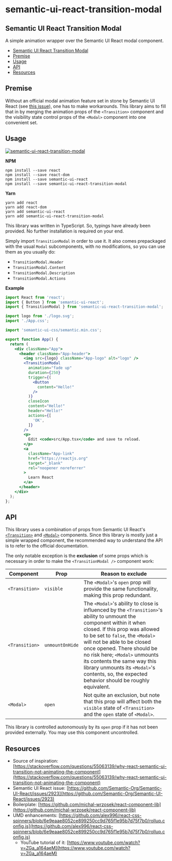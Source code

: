  # semantic-ui-react-transition-modal
## Semantic UI React Transition Modal
A simple animation wrapper over the Semantic UI React modal component.

- [Semantic UI React Transition Modal](#semantic-ui-react-transition-modal)
- [Premise](#premise)
- [Usage](#usage)
- [API](#api)
- [Resources](#resources)

## Premise
Without an official modal animation feature set in stone by Semantic UI React (see [this issue](https://github.com/Semantic-Org/Semantic-UI-React/issues/2923)), one has to make workarounds. This library aims to fill that in by merging the animation props of the `<Transition>` component and the visibility state control props of the `<Modal>` component into one convenient set.

## Usage
[![semantic-ui-react-transition-modal](https://nodei.co/npm/semantic-ui-react-transition-modal.png)](https://npmjs.org/package/semantic-ui-react-transition-modal)

**NPM**
```
npm install --save react
npm install --save react-dom
npm install --save semantic-ui-react
npm install --save semantic-ui-react-transition-modal
```

**Yarn**
```
yarn add react
yarn add react-dom
yarn add semantic-ui-react
yarn add semantic-ui-react-transition-modal
```

This library was written in TypeScript. So, typings have already been provided. No further installation is required on your end.

Simply import `TransitionModal` in order to use it. It also comes prepackaged with the usual `Modal` subcomponents, with no modifications, so you can use them as you usually do:

- `TransitionModal.Header`
- `TransitionModal.Content`
- `TransitionModal.Description`
- `TransitionModal.Actions`

**Example**
```jsx
import React from 'react';
import { Button } from 'semantic-ui-react';
import { TransitionModal } from 'semantic-ui-react-transition-modal';

import logo from './logo.svg';
import './App.css';

import 'semantic-ui-css/semantic.min.css';

export function App() {
  return (
    <div className="App">
      <header className="App-header">
        <img src={logo} className="App-logo" alt="logo" />
        <TransitionModal
          animation="fade up"
          duration={250}
          trigger={(
            <Button
              content="Hello!"
            />
          )}
          closeIcon
          content="Hello!"
          header="Hello!"
          actions={[
            'OK',
          ]}
        />
        <p>
          Edit <code>src/App.tsx</code> and save to reload.
        </p>
        <a
          className="App-link"
          href="https://reactjs.org"
          target="_blank"
          rel="noopener noreferrer"
        >
          Learn React
        </a>
      </header>
    </div>
  );
};
```

## API
This library uses a combination of props from Semantic UI React's [`<Transition>`](https://react.semantic-ui.com/modules/transition/) and [`<Modal>`](https://react.semantic-ui.com/modules/modal/) components. Since this library is mostly just a simple wrapped component, the recommended way to understand the API is to refer to the official documentation.

The only notable exception is the **exclusion** of some props which is necessary in order to make the `<TransitionModal />` component work:

| Component        | Prop            | Reason to exclude                                                                                                                                                                                                                                                                                                                                                                                                                   |
|------------------|-----------------|-------------------------------------------------------------------------------------------------------------------------------------------------------------------------------------------------------------------------------------------------------------------------------------------------------------------------------------------------------------------------------------------------------------------------------------|
| `<Transition>` | `visible`       | The `<Modal>`'s `open` prop will provide the same functionality, making this prop redundant.                                                                                                                                                                                                                                                                                                                                      |
| `<Transition>` | `unmountOnHide` | The `<Modal>`'s ability to close is influenced by the `<Transition>`'s ability to unmount the component within it when closed. If this prop was allowed to be set to `false`, the `<Modal>` will not be able to be closed once opened. There should be no risk here; `<Modal>` unmounts its contents the same way this library unmounts its `<Modal>`'s contents, so, the expected behavior should be roughly equivalent. |
| `<Modal>`      | `open`          | Not quite an exclusion, but note that this prop will affect both the `visible` state of `<Transition>` and the `open` state of `<Modal>`.                                                                                                                                                                                                                                                                                       |

This library is controlled autonomously by its `open` prop if it has not been provided externally. You may use this component uncontrolled.

## Resources
- Source of inspiration: [https://stackoverflow.com/questions/55063139/why-react-semantic-ui-transition-not-animating-the-component](https://stackoverflow.com/questions/55063139/why-react-semantic-ui-transition-not-animating-the-component)
- Semantic UI React issue: [https://github.com/Semantic-Org/Semantic-UI-React/issues/2923](https://github.com/Semantic-Org/Semantic-UI-React/issues/2923)
- Boilerplate: [https://github.com/michal-wrzosek/react-component-lib](https://github.com/michal-wrzosek/react-component-lib)
- UMD enhancements: [https://github.com/alex996/react-css-spinners/blob/6e9eaae8052ce899250cc9d765f1e95b7d75f7b0/rollup.config.js](https://github.com/alex996/react-css-spinners/blob/6e9eaae8052ce899250cc9d765f1e95b7d75f7b0/rollup.config.js)
  - YouTube tutorial of it: [https://www.youtube.com/watch?v=ZGa_a164aeM](https://www.youtube.com/watch?v=ZGa_a164aeM)
